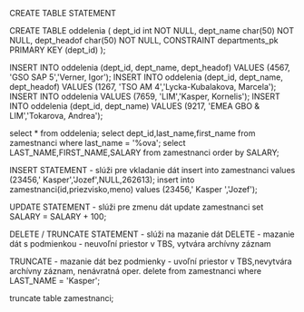CREATE TABLE STATEMENT

CREATE TABLE oddelenia
( dept_id int NOT NULL,
  dept_name char(50) NOT NULL,
  dept_headof char(50) NOT NULL,
  CONSTRAINT departments_pk PRIMARY KEY (dept_id)
);

INSERT INTO oddelenia (dept_id, dept_name, dept_headof) VALUES (4567, 'GSO SAP 5','Verner, Igor');
INSERT INTO oddelenia (dept_id, dept_name, dept_headof) VALUES (1267, 'TSO AM 4','Lycka-Kubalakova, Marcela');
INSERT INTO oddelenia VALUES (7659, 'LIM','Kasper, Kornelis');
INSERT INTO oddelenia (dept_id, dept_name) VALUES (9217, 'EMEA GBO & LIM','Tokarova, Andrea');

select * from oddelenia;
select dept_id,last_name,first_name from zamestnanci where last_name = '%ova';
select LAST_NAME,FIRST_NAME,SALARY from zamestnanci order by SALARY;


INSERT STATEMENT - slúži pre vkladanie dát
insert into zamestnanci values (23456,' Kasper','Jozef',NULL,262613);
insert into zamestnanci(id,priezvisko,meno) 
       values (23456,' Kasper ','Jozef');

UPDATE STATEMENT - slúži pre zmenu dát
update zamestnanci set SALARY = SALARY + 100;


DELETE / TRUNCATE STATEMENT - slúži na mazanie dát
DELETE - mazanie dát s podmienkou 
       - neuvoľní priestor v TBS, vytvára archívny záznam

TRUNCATE - mazanie dát bez podmienky
         - uvoľní priestor v TBS,nevytvára archívny záznam, nenávratná oper.
delete from zamestnanci where LAST_NAME = 'Kasper';

truncate table zamestnanci;


